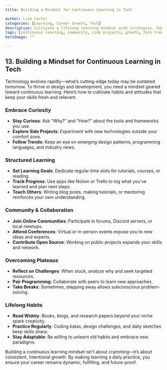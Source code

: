 ```yaml
---
title: Building a Mindset for Continuous Learning in Tech

author: Liam Carter
categories: [Learning, Career Growth, Tech]
description: Cultivate a lifelong learning mindset with strategies, habits, and resources for staying current and adaptable in the tech industry.
tags: [continuous learning, community, side projects, growth, tech trends]
heroImage: ""

---
```


## 13. Building a Mindset for Continuous Learning in Tech

Technology evolves rapidly—what’s cutting-edge today may be outdated tomorrow. To thrive in design and development, you need a mindset geared toward continuous learning. Here’s how to cultivate habits and attitudes that keep your skills fresh and relevant.

### Embrace Curiosity

- **Stay Curious**: Ask “Why?” and “How?” about the tools and frameworks you use.
- **Explore Side Projects**: Experiment with new technologies outside your comfort zone.
- **Follow Trends**: Keep an eye on emerging design patterns, programming languages, and industry news.

### Structured Learning

- **Set Learning Goals**: Dedicate regular time slots for tutorials, courses, or reading.
- **Track Progress**: Use apps like Notion or Trello to log what you’ve learned and plan next steps.
- **Teach Others**: Writing blog posts, making tutorials, or mentoring reinforces your own understanding.

### Community & Collaboration

- **Join Online Communities**: Participate in forums, Discord servers, or local meetups.
- **Attend Conferences**: Virtual or in-person events expose you to new ideas and experts.
- **Contribute Open Source**: Working on public projects expands your skills and network.

### Overcoming Plateaus

- **Reflect on Challenges**: When stuck, analyze why and seek targeted resources.
- **Pair Programming**: Collaborate with peers to learn new approaches.
- **Take Breaks**: Sometimes, stepping away allows subconscious problem-solving.

### Lifelong Habits

- **Read Widely**: Books, blogs, and research papers beyond your niche spark creativity.
- **Practice Regularly**: Coding katas, design challenges, and daily sketches keep skills sharp.
- **Stay Adaptable**: Be willing to unlearn old habits and embrace new paradigms.

Building a continuous learning mindset isn’t about cramming—it’s about consistent, intentional growth. By making learning a daily practice, you ensure your career remains dynamic, fulfilling, and future-proof.
